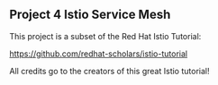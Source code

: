 ## Project 4 Istio Service Mesh

This project is a subset of the Red Hat Istio Tutorial:

https://github.com/redhat-scholars/istio-tutorial

All credits go to the creators of this great Istio tutorial!